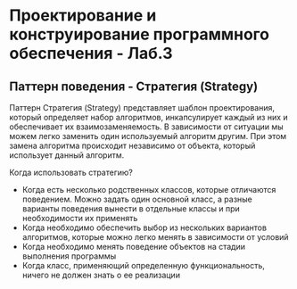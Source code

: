 # Проектирование и конструирование программного обеспечения - Лаб.3
## Паттерн поведения - Стратегия (Strategy)
Паттерн Стратегия (Strategy) представляет шаблон проектирования, который определяет набор алгоритмов, инкапсулирует каждый из них и обеспечивает их взаимозаменяемость. В зависимости от ситуации мы можем легко заменить один используемый алгоритм другим. При этом замена алгоритма происходит независимо от объекта, который использует данный алгоритм.

Когда использовать стратегию?
+ Когда есть несколько родственных классов, которые отличаются поведением. Можно задать один основной класс, а разные варианты поведения вынести в отдельные классы и при необходимости их применять
+ Когда необходимо обеспечить выбор из нескольких вариантов алгоритмов, которые можно легко менять в зависимости от условий
+ Когда необходимо менять поведение объектов на стадии выполнения программы
+ Когда класс, применяющий определенную функциональность, ничего не должен знать о ее реализации
